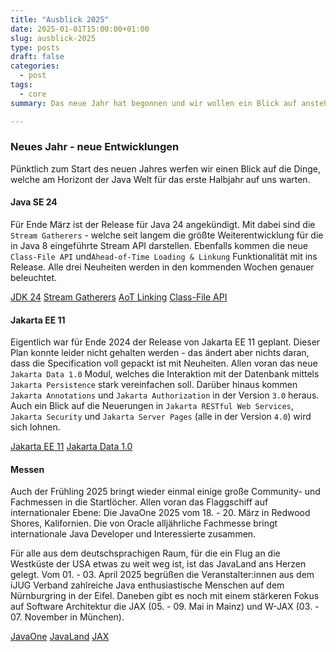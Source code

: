 ```yaml
---
title: "Ausblick 2025"
date: 2025-01-01T15:00:00+01:00
slug: ausblick-2025
type: posts
draft: false
categories:
  - post
tags:
  - core
summary: Das neue Jahr hat begonnen und wir wollen ein Blick auf anstehende Highlights des ersten Halbjahres werfen.

---
```


### Neues Jahr - neue Entwicklungen

Pünktlich zum Start des neuen Jahres werfen wir einen Blick auf die Dinge, welche am Horizont der Java Welt für das
erste Halbjahr auf uns warten.

#### Java SE 24

Für Ende März ist der Release für Java 24 angekündigt. Mit dabei sind die `Stream Gatherers` - welche seit langem die
größte Weiterentwicklung für die in Java 8 eingeführte Stream API darstellen. Ebenfalls kommen die neue `Class-File API`
und`Ahead-of-Time Loading & Linkung` Funktionalität mit ins Release. Alle drei Neuheiten werden in den kommenden Wochen
genauer beleuchtet.

[JDK 24](https://openjdk.org/projects/jdk/24/) [Stream Gatherers](https://openjdk.org/jeps/485) [AoT Linking](https://openjdk.org/jeps/483) [Class-File API](https://openjdk.org/jeps/484)

#### Jakarta EE 11

Eigentlich war für Ende 2024 der Release von Jakarta EE 11 geplant. Dieser Plan konnte leider nicht gehalten werden -
das ändert aber nichts daran, dass die Specification voll gepackt ist mit Neuheiten. Allen voran das neue
`Jakarta Data 1.0` Modul, welches die Interaktion mit der Datenbank mittels `Jakarta Persistence` stark vereinfachen
soll. Darüber hinaus kommen `Jakarta Annotations` und `Jakarta Authorization` in der Version `3.0` heraus. Auch ein
Blick auf die Neuerungen in `Jakarta RESTful Web Services`, `Jakarta Security` und `Jakarta Server Pages` (alle in der
Version `4.0`) wird sich lohnen.

[Jakarta EE 11](https://jakartaee.github.io/platform/jakartaee11/JakartaEE11ReleasePlan) [Jakarta Data 1.0](https://jakarta.ee/ja/specifications/data/1.0/)

#### Messen

Auch der Frühling 2025 bringt wieder einmal einige große Community- und Fachmessen in die Startlöcher. Allen voran das
Flaggschiff auf internationaler Ebene: Die JavaOne 2025 vom 18. - 20. März in Redwood Shores, Kalifornien. Die von
Oracle alljährliche Fachmesse bringt internationale Java Developer und Interessierte zusammen.

Für alle aus dem deutschsprachigen Raum, für die ein Flug an die Westküste der USA etwas zu weit weg ist, ist das
JavaLand ans Herzen gelegt. Vom 01. - 03. April 2025 begrüßen die Veranstalter:innen aus dem iJUG Verband zahlreiche
Java enthusiastische Menschen auf dem Nürnburgring in der Eifel. Daneben gibt es noch mit einem stärkeren Fokus auf
Software Architektur die JAX (05. - 09. Mai in Mainz) und W-JAX (03. - 07. November in München).

[JavaOne](https://www.oracle.com/javaone/) [JavaLand](https://www.javaland.eu) [JAX](https://jax.de)



